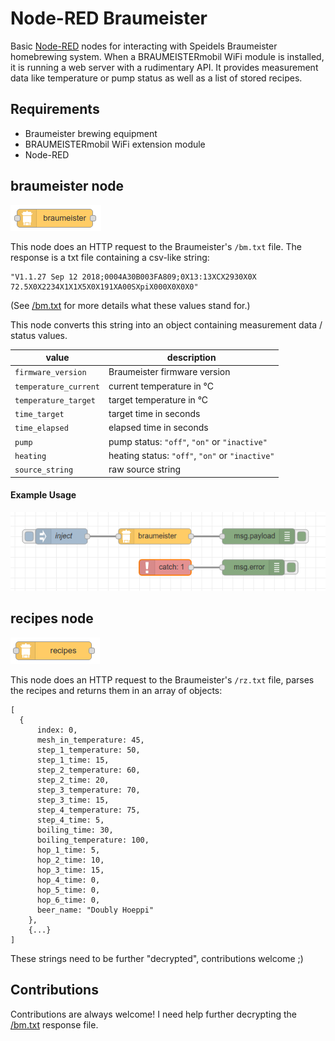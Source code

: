 # Node-RED Braumeister

Basic [Node-RED](https://nodered.org) nodes for interacting with Speidels Braumeister homebrewing system. When a BRAUMEISTERmobil WiFi module is installed, it is running a web server with a rudimentary API. It provides measurement data like temperature or pump status as well as a list of stored recipes.

## Requirements

- Braumeister brewing equipment
- BRAUMEISTERmobil WiFi extension module
- Node-RED

## braumeister node

![braumeister node](docs/node-braumeister.png)

This node does an HTTP request to the Braumeister's `/bm.txt` file. The response is a txt file containing a csv-like string:

```
"V1.1.27 Sep 12 2018;0004A30B003FA809;0X13:13XCX2930X0X 72.5X0X2234X1X1X5X0X191XA00SXpiX000X0X0X0"
```

(See [/bm.txt](docs/bm.txt.md) for more details what these values stand for.)

This node converts this string into an object containing measurement data / status values.

| value                 | description                                     |
| --------------------- | ----------------------------------------------- |
| `firmware_version`    | Braumeister firmware version                    |
| `temperature_current` | current temperature in °C                       |
| `temperature_target`  | target temperature in °C                        |
| `time_target`         | target time in seconds                          |
| `time_elapsed`        | elapsed time in seconds                         |
| `pump`                | pump status: `"off"`, `"on"` or `"inactive"`    |
| `heating`             | heating status: `"off"`, `"on"` or `"inactive"` |
| `source_string`       | raw source string                               |

#### Example Usage

![example](docs/example.png)

## recipes node

![recipes node](docs/node-recipes.png)

This node does an HTTP request to the Braumeister's `/rz.txt` file, parses the recipes and returns them in an array of objects:

```
[
  {
      index: 0,
      mesh_in_temperature: 45,
      step_1_temperature: 50,
      step_1_time: 15,
      step_2_temperature: 60,
      step_2_time: 20,
      step_3_temperature: 70,
      step_3_time: 15,
      step_4_temperature: 75,
      step_4_time: 5,
      boiling_time: 30,
      boiling_temperature: 100,
      hop_1_time: 5,
      hop_2_time: 10,
      hop_3_time: 15,
      hop_4_time: 0,
      hop_5_time: 0,
      hop_6_time: 0,
      beer_name: "Doubly Hoeppi"
    },
    {...}
]
```

These strings need to be further "decrypted", contributions welcome ;)

## Contributions

Contributions are always welcome! I need help further decrypting the [/bm.txt](`docs/bm.txt.md`) response file.
